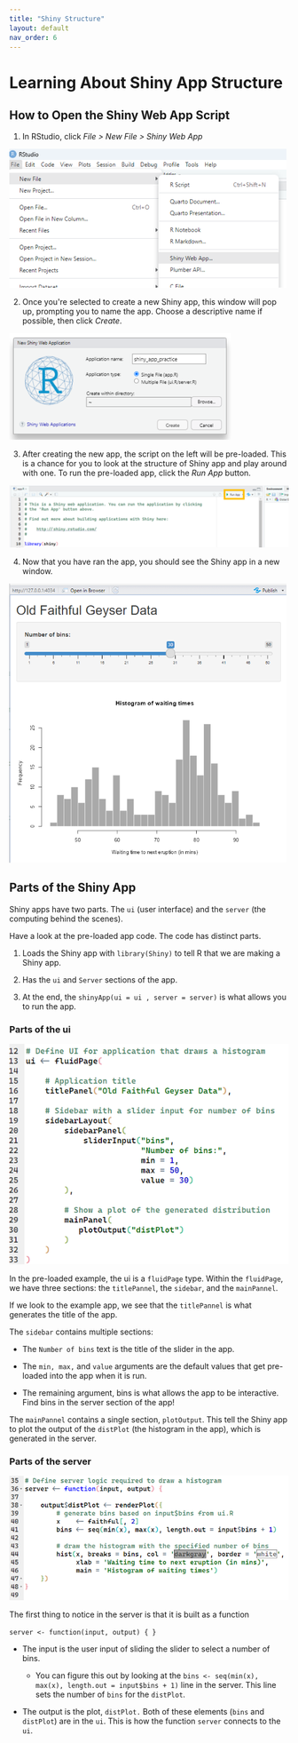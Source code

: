 ```yaml
---
title: "Shiny Structure"
layout: default
nav_order: 6
---
```


# Learning About Shiny App Structure 

## How to Open the Shiny Web App Script

1.  In RStudio, click *File \> New File \> Shiny Web App*

<img src=images/new_shiny_app.png 
    width=500/>

2.  Once you're selected to create a new Shiny app, this window will pop up, prompting you to name the app. Choose a descriptive name if possible, then click *Create*.

<img src=images/name_shiny_app.png
width=400 />

3.  After creating the new app, the script on the left will be pre-loaded. This is a chance for you to look at the structure of Shiny app and play around with one. To run the pre-loaded app, click the *Run App* button.

<img src=images/run_app.png
width=600 />

4.  Now that you have ran the app, you should see the Shiny app in a new window.

<img src=images/default_app.png
width=500 />

## Parts of the Shiny App

Shiny apps have two parts. The `ui` (user interface) and the `server` (the computing behind the scenes).

Have a look at the pre-loaded app code. The code has distinct parts.

1.  Loads the Shiny app with `library(Shiny)` to tell R that we are making a Shiny app.

2.  Has the `ui` and `Server` sections of the app.

3.  At the end, the `shinyApp(ui = ui , server = server)` is what allows you to run the app.

### Parts of the ui

![](images/ui.png)

In the pre-loaded example, the ui is a `fluidPage` type. Within the `fluidPage`, we have three sections: the `titlePannel`, the `sidebar`, and the `mainPannel`.

If we look to the example app, we see that the `titlePannel` is what generates the title of the app.

The `sidebar` contains multiple sections:

-   The `Number of bins` text is the title of the slider in the app.

-   The `min, max,` and `value` arguments are the default values that get pre-loaded into the app when it is run.

-   The remaining argument, bins is what allows the app to be interactive. Find bins in the server section of the app!

The `mainPannel` contains a single section, `plotOutput`. This tell the Shiny app to plot the output of the `distPlot` (the histogram in the app), which is generated in the server.

### Parts of the server

![](images/server.png)

The first thing to notice in the server is that it is built as a function

`server <- function(input, output) { }`

-   The input is the user input of sliding the slider to select a number of bins.

    -   You can figure this out by looking at the `bins <- seq(min(x), max(x), length.out = input$bins + 1)` line in the server. This line sets the number of `bins` for the `distPlot`.

-   The output is the plot, `distPlot.` Both of these elements (`bins` and `distPlot`) are in the `ui`. This is how the function `server` connects to the `ui`.
